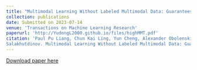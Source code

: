 ```yaml
---
title: "Multimodal Learning Without Labeled Multimodal Data: Guarantees and Applications"
collection: publications
date: Submitted on 2023-07-14
venue: 'Transactions on Machine Learning Research'
paperurl: 'http://YudongL2000.github.io/files/highMMT.pdf'
citation: 'Paul Pu Liang, Chun Kai Ling, Yun Cheng, Alexander Obolenskiy, Yudong Liu, Rohan Pandey, Alex Wilf, Louis-Philippe Morency, Russ
Salakhutdinov. Multimodal Learning Without Labeled Multimodal Data: Guarantees and Applications. Neurips, 2023. (In review)'
---
```

[Download paper here](http://YudongL2000.github.io/files/in_review.pdf)
